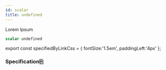 ```yaml
---
id: scalar
title: undefined
---
```


Lorem Ipsum

```graphql
scalar undefined
```

export const specifiedByLinkCss = { fontSize:'1.5em', paddingLeft:'4px' };

### Specification<a className="link" style={specifiedByLinkCss} target="_blank" href="http://lorem.ipsum" title="Specified by http://lorem.ipsum">⎘</a>
